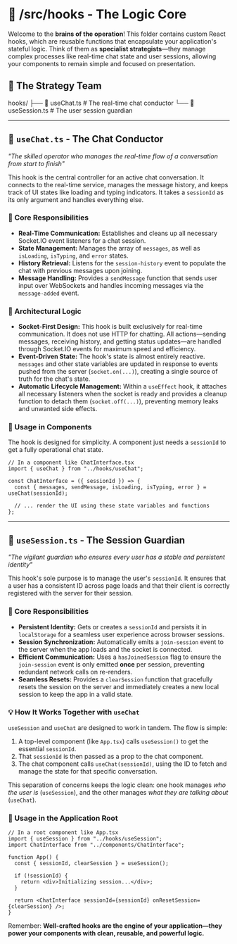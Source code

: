 # 🧠 /src/hooks - The Logic Core

Welcome to the **brains of the operation**\! This folder contains custom React hooks, which are reusable functions that encapsulate your application's stateful logic. Think of them as **specialist strategists**—they manage complex processes like real-time chat state and user sessions, allowing your components to remain simple and focused on presentation.

## 📁 The Strategy Team

hooks/
├── 💬 useChat.ts # The real-time chat conductor
└── 👤 useSession.ts # The user session guardian

---

## 💬 `useChat.ts` - The Chat Conductor

_"The skilled operator who manages the real-time flow of a conversation from start to finish"_

This hook is the central controller for an active chat conversation. It connects to the real-time service, manages the message history, and keeps track of UI states like loading and typing indicators. It takes a `sessionId` as its only argument and handles everything else.

### 🎯 Core Responsibilities

- **Real-Time Communication:** Establishes and cleans up all necessary Socket.IO event listeners for a chat session.
- **State Management:** Manages the array of `messages`, as well as `isLoading`, `isTyping`, and `error` states.
- **History Retrieval:** Listens for the `session-history` event to populate the chat with previous messages upon joining.
- **Message Handling:** Provides a `sendMessage` function that sends user input over WebSockets and handles incoming messages via the `message-added` event.

### 🧠 Architectural Logic

- **Socket-First Design:** This hook is built exclusively for real-time communication. It does not use HTTP for chatting. All actions—sending messages, receiving history, and getting status updates—are handled through Socket.IO events for maximum speed and efficiency.
- **Event-Driven State:** The hook's state is almost entirely reactive. `messages` and other state variables are updated in response to events pushed from the server (`socket.on(...)`), creating a single source of truth for the chat's state.
- **Automatic Lifecycle Management:** Within a `useEffect` hook, it attaches all necessary listeners when the socket is ready and provides a cleanup function to detach them (`socket.off(...)`), preventing memory leaks and unwanted side effects.

### 🚀 Usage in Components

The hook is designed for simplicity. A component just needs a `sessionId` to get a fully operational chat state.

```tsx
// In a component like ChatInterface.tsx
import { useChat } from "../hooks/useChat";

const ChatInterface = ({ sessionId }) => {
  const { messages, sendMessage, isLoading, isTyping, error } = useChat(sessionId);

  // ... render the UI using these state variables and functions
};
```

---

## 👤 `useSession.ts` - The Session Guardian

_"The vigilant guardian who ensures every user has a stable and persistent identity"_

This hook's sole purpose is to manage the user's `sessionId`. It ensures that a user has a consistent ID across page loads and that their client is correctly registered with the server for their session.

### 🎯 Core Responsibilities

- **Persistent Identity:** Gets or creates a `sessionId` and persists it in `localStorage` for a seamless user experience across browser sessions.
- **Session Synchronization:** Automatically emits a `join-session` event to the server when the app loads and the socket is connected.
- **Efficient Communication:** Uses a `hasJoinedSession` flag to ensure the `join-session` event is only emitted **once** per session, preventing redundant network calls on re-renders.
- **Seamless Resets:** Provides a `clearSession` function that gracefully resets the session on the server and immediately creates a new local session to keep the app in a valid state.

### 💡 How It Works Together with `useChat`

`useSession` and `useChat` are designed to work in tandem. The flow is simple:

1.  A top-level component (like `App.tsx`) calls `useSession()` to get the essential `sessionId`.
2.  That `sessionId` is then passed as a prop to the chat component.
3.  The chat component calls `useChat(sessionId)`, using the ID to fetch and manage the state for that specific conversation.

This separation of concerns keeps the logic clean: one hook manages _who the user is_ (`useSession`), and the other manages _what they are talking about_ (`useChat`).

### 🚀 Usage in the Application Root

```tsx
// In a root component like App.tsx
import { useSession } from "../hooks/useSession";
import ChatInterface from "../components/ChatInterface";

function App() {
  const { sessionId, clearSession } = useSession();

  if (!sessionId) {
    return <div>Initializing session...</div>;
  }

  return <ChatInterface sessionId={sessionId} onResetSession={clearSession} />;
}
```

Remember: **Well-crafted hooks are the engine of your application—they power your components with clean, reusable, and powerful logic.**

